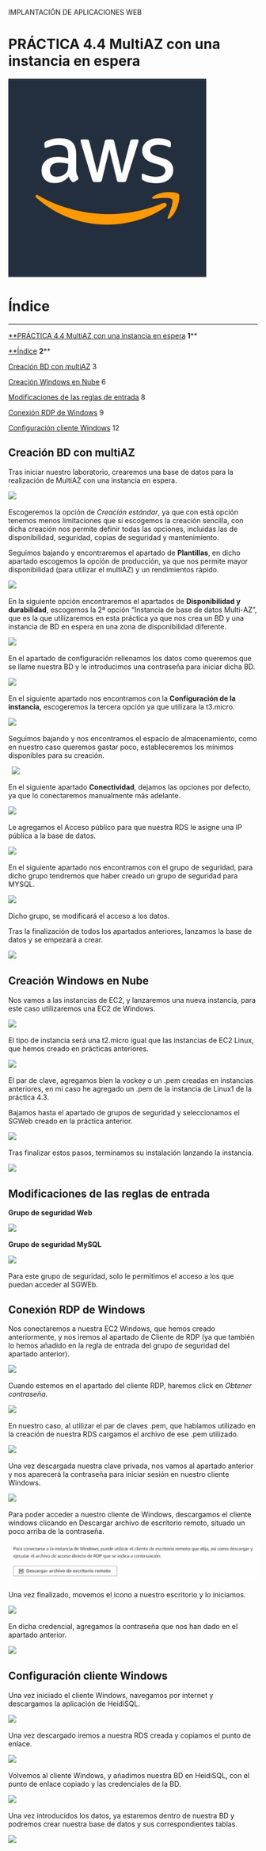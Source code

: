 ﻿IMPLANTACIÓN DE APLICACIONES WEB
# PRÁCTICA 4.4 MultiAZ con una instancia en espera



![](prac4.4_img/Aspose.Words.5d12734c-b637-4db7-a7a7-b073f5b01f3c.001.png)



# Índice
-----
[**PRÁCTICA 4.4 ](#_t407xxhvh3jg)[MultiAZ](#_t407xxhvh3jg)[ con una instancia en espera](#_t407xxhvh3jg)	**1****

[**Índice](#_9fb30wxk007a)	**2****

[Creación BD con ](#_gcg03yc1g5l4)[multiAZ](#_gcg03yc1g5l4)	3

[Creación Windows en Nube](#_ja4buvzvyrk)	6

[Modificaciones de las reglas de entrada](#_yz4kyry4caea)	8

[Conexión RDP de Windows](#_13l7t5rlul8i)	9

[Configuración cliente Windows](#_tlrw5nvffzqr)	12
##
## Creación BD con multiAZ

Tras iniciar nuestro laboratorio, crearemos una base de datos para la realización de MultiAZ con una instancia en espera.

![](prac4.4_img/Aspose.Words.5d12734c-b637-4db7-a7a7-b073f5b01f3c.002.png)

Escogeremos la opción de *Creación estándar*, ya que con está opción tenemos menos limitaciones que si escogemos la creación sencilla, con dicha creación nos permite definir todas las opciones, incluidas las de disponibilidad, seguridad, copias de seguridad y mantenimiento.


Seguimos bajando y encontraremos el apartado de **Plantillas**, en dicho apartado escogemos la opción de producción, ya que nos permite mayor disponibilidad (para utilizar el multiAZ) y un rendimientos rápido.

![](prac4.4_img/Aspose.Words.5d12734c-b637-4db7-a7a7-b073f5b01f3c.003.png)




En la siguiente opción encontraremos el apartados de **Disponibilidad y durabilidad**, escogemos la 2ª opción “Instancia de base de datos Multi-AZ”, que es la que utilizaremos en esta práctica ya que nos crea un BD y una instancia de BD en espera en una zona de disponibilidad diferente.

![](prac4.4_img/Aspose.Words.5d12734c-b637-4db7-a7a7-b073f5b01f3c.004.png)

En el apartado de configuración rellenamos los datos como queremos que se llame nuestra BD y le introducimos una contraseña para iniciar dicha BD.

![](prac4.4_img/Aspose.Words.5d12734c-b637-4db7-a7a7-b073f5b01f3c.005.png)

En el siguiente apartado nos encontramos con la **Configuración de la instancia,** escogeremos la tercera opción ya que utilizara la t3.micro.



![](prac4.4_img/Aspose.Words.5d12734c-b637-4db7-a7a7-b073f5b01f3c.006.png)







Seguimos bajando y nos encontramos el espacio de almacenamiento, como en nuestro caso queremos gastar poco, estableceremos los mínimos disponibles para su creación.

` `![](prac4.4_img/Aspose.Words.5d12734c-b637-4db7-a7a7-b073f5b01f3c.007.png)

En el siguiente apartado **Conectividad**, dejamos las opciones por defecto, ya que lo conectaremos manualmente más adelante.

![](prac4.4_img/Aspose.Words.5d12734c-b637-4db7-a7a7-b073f5b01f3c.008.png)

Le agregamos el Acceso público para que nuestra RDS le asigne una IP pública a la base de datos.

![](prac4.4_img/Aspose.Words.5d12734c-b637-4db7-a7a7-b073f5b01f3c.009.png)

En el siguiente apartado nos encontramos con el grupo de seguridad, para dicho grupo tendremos que haber creado un grupo de seguridad para MYSQL.

![](prac4.4_img/Aspose.Words.5d12734c-b637-4db7-a7a7-b073f5b01f3c.010.png)

Dicho grupo, se modificará el acceso a los datos.

Tras la finalización de todos los apartados anteriores, lanzamos la base de datos y se empezará a crear.

![](prac4.4_img/Aspose.Words.5d12734c-b637-4db7-a7a7-b073f5b01f3c.011.png)

## Creación Windows en Nube
Nos vamos a las instancias de EC2, y lanzaremos una nueva instancia, para este caso utilizaremos una EC2 de Windows.

![](prac4.4_img/Aspose.Words.5d12734c-b637-4db7-a7a7-b073f5b01f3c.012.png)

El tipo de instancia será una t2.micro igual que las instancias de EC2 Linux, que hemos creado en prácticas anteriores.

![](prac4.4_img/Aspose.Words.5d12734c-b637-4db7-a7a7-b073f5b01f3c.013.png)

El par de clave, agregamos bien la vockey o un .pem creadas en instancias anteriores, en mi caso he agregado un .pem de la instancia de Linux1 de la práctica 4.3.

Bajamos hasta el apartado de grupos de seguridad y seleccionamos el SGWeb creado en la práctica anterior.

![](prac4.4_img/Aspose.Words.5d12734c-b637-4db7-a7a7-b073f5b01f3c.014.png)


Tras finalizar estos pasos, terminamos su instalación lanzando la instancia.


![](prac4.4_img/Aspose.Words.5d12734c-b637-4db7-a7a7-b073f5b01f3c.015.png)



## Modificaciones de las reglas de entrada
**Grupo de seguridad Web**

![](prac4.4_img/Aspose.Words.5d12734c-b637-4db7-a7a7-b073f5b01f3c.016.png)

**Grupo de seguridad MySQL**

![](prac4.4_img/Aspose.Words.5d12734c-b637-4db7-a7a7-b073f5b01f3c.017.png)

Para este grupo de seguridad, solo le permitimos el acceso a los que puedan acceder al SGWEb.









## Conexión RDP de Windows

Nos conectaremos a nuestra EC2 Windows, que hemos creado anteriormente, y nos iremos al apartado de Cliente de RDP (ya que también lo hemos añadido en la regla de entrada del grupo de seguridad del apartado anterior).


![](prac4.4_img/Aspose.Words.5d12734c-b637-4db7-a7a7-b073f5b01f3c.018.png)


Cuando estemos en el apartado del cliente RDP, haremos click en *Obtener contraseña*.


![](prac4.4_img/Aspose.Words.5d12734c-b637-4db7-a7a7-b073f5b01f3c.019.png)







En nuestro caso, al utilizar el par de claves .pem, que habíamos utilizado en la creación de nuestra RDS cargamos el archivo de ese .pem utilizado.

![](prac4.4_img/Aspose.Words.5d12734c-b637-4db7-a7a7-b073f5b01f3c.020.png)

Una vez descargada nuestra clave privada, nos vamos al apartado anterior y nos aparecerá la contraseña para iniciar sesión en nuestro cliente Windows.

![](prac4.4_img/Aspose.Words.5d12734c-b637-4db7-a7a7-b073f5b01f3c.021.png)

Para poder acceder a nuestro cliente de Windows, descargamos el cliente windows clicando en Descargar archivo de escritorio remoto, situado un poco arriba de la contraseña.

![](prac4.4_img/Aspose.Words.5d12734c-b637-4db7-a7a7-b073f5b01f3c.022.png)





Una vez finalizado, movemos el icono a nuestro escritorio y lo iniciamos.

![](prac4.4_img/Aspose.Words.5d12734c-b637-4db7-a7a7-b073f5b01f3c.023.png)

En dicha credencial, agregamos la contraseña que nos han dado en el apartado anterior.

![](prac4.4_img/Aspose.Words.5d12734c-b637-4db7-a7a7-b073f5b01f3c.024.png)




## Configuración cliente Windows

Una vez iniciado el cliente Windows, navegamos por internet y descargamos la aplicación de HeidiSQL.

![](prac4.4_img/Aspose.Words.5d12734c-b637-4db7-a7a7-b073f5b01f3c.025.png)

Una vez descargado iremos a nuestra RDS creada y copiamos el punto de enlace.

![](prac4.4_img/Aspose.Words.5d12734c-b637-4db7-a7a7-b073f5b01f3c.026.png)




Volvemos al cliente Windows, y añadimos nuestra BD en HeidiSQL, con el punto de enlace copiado y las credenciales de la BD.

![](prac4.4_img/Aspose.Words.5d12734c-b637-4db7-a7a7-b073f5b01f3c.027.png)

Una vez introducidos los datos, ya estaremos dentro de nuestra BD y podremos crear nuestra base de datos y sus correspondientes tablas.

![](prac4.4_img/Aspose.Words.5d12734c-b637-4db7-a7a7-b073f5b01f3c.028.png)





